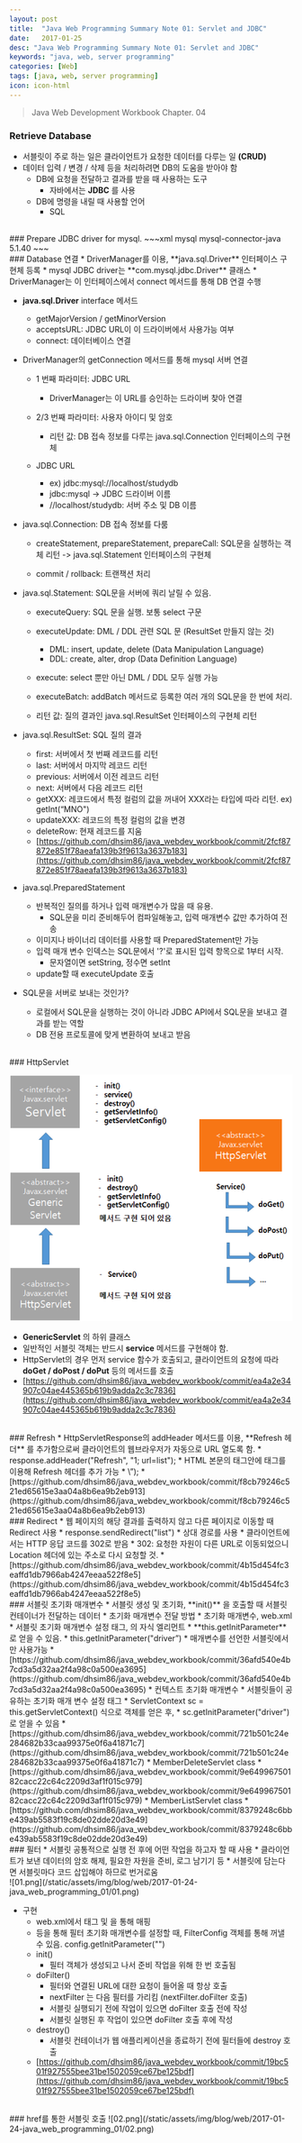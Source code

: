 ```yaml
---
layout: post
title:  "Java Web Programming Summary Note 01: Servlet and JDBC"
date:   2017-01-25
desc: "Java Web Programming Summary Note 01: Servlet and JDBC"
keywords: "java, web, server programming"
categories: [Web]
tags: [java, web, server programming]
icon: icon-html
---
```


> Java Web Development Workbook Chapter. 04

### Retrieve Database
* 서블릿이 주로 하는 일은 클라이언트가 요청한 데이터를 다루는 일 **(CRUD)**
* 데이터 입력 / 변경 / 삭제 등을 처리하려면 DB의 도움을 받아야 함
  * DB에 요청을 전달하고 결과를 받을 때 사용하는 도구
    * 자바에서는 **JDBC** 를 사용
  * DB에 명령을 내릴 때 사용할 언어
    * SQL

<br>
### Prepare JDBC driver for mysql.
~~~xml
<dependency>
  <groupId>mysql</groupId>
  <artifactId>mysql-connector-java</artifactId>
  <version>5.1.40</version>
</dependency>
~~~
<br>
### Database 연결
* DriverManager를 이용, **java.sql.Driver** 인터페이스 구현체 등록
  * mysql JDBC driver는 **com.mysql.jdbc.Driver** 클래스
  * DriverManager는 이 인터페이스에서 connect 메서드를 통해 DB 연결 수행

  * **java.sql.Driver** interface 메서드
    * getMajorVersion / getMinorVersion
    * acceptsURL: JDBC URL이 이 드라이버에서 사용가능 여부
    * connect: 데이터베이스 연결

* DriverManager의 getConnection 메서드를 통해 mysql 서버 연결
  * 1 번째 파라미터: JDBC URL
    * DriverManager는 이 URL를 승인하는 드라이버 찾아 연결
  * 2/3 번째 파라미터: 사용자 아이디 및 암호
    * 리턴 값: DB 접속 정보를 다루는 java.sql.Connection 인터페이스의 구현체

  * JDBC URL
    * ex) jdbc:mysql://localhost/studydb
    * jdbc:mysql -> JDBC 드라이버 이름
    * //localhost/studydb: 서버 주소 및 DB 이름

* java.sql.Connection: DB 접속 정보를 다룸

  * createStatement, prepareStatement, prepareCall: SQL문을 실행하는 객체 리턴
  -> java.sql.Statement 인터페이스의 구현체

  * commit / rollback: 트랜잭션 처리

* java.sql.Statement: SQL문을 서버에 쿼리 날릴 수 있음.

  * executeQuery: SQL 문을 실행. 보통 select 구문

  * executeUpdate: DML / DDL 관련 SQL 문 (ResultSet 만들지 않는 것)
    * DML: insert, update, delete (Data Manipulation Language)
    * DDL: create, alter, drop (Data Definition Language)

  * execute: select 뿐만 아닌 DML / DDL 모두 실행 가능
  * executeBatch: addBatch 메서드로 등록한 여러 개의 SQL문을 한 번에 처리.
  * 리턴 값: 질의 결과인 java.sql.ResultSet 인터페이스의 구현체 리턴

* java.sql.ResultSet: SQL 질의 결과
  * first: 서버에서 첫 번째 레코드를 리턴
  * last: 서버에서 마지막 레코드 리턴
  * previous: 서버에서 이전 레코드 리턴
  * next: 서버에서 다음 레코드 리턴
  * getXXX: 레코드에서 특정 컬럼의 값을 꺼내어 XXX라는 타입에 따라 리턴.
  ex) getInt(“MNO")
  * updateXXX: 레코드의 특정 컬럼의 값을 변경
  * deleteRow: 현재 레코드를 지움
  * [https://github.com/dhsim86/java_webdev_workbook/commit/2fcf87872e851f78aeafa139b3f9613a3637b183](https://github.com/dhsim86/java_webdev_workbook/commit/2fcf87872e851f78aeafa139b3f9613a3637b183)

* java.sql.PreparedStatement
  * 반복적인 질의를 하거나 입력 매개변수가 많을 때 유용.
    * SQL문을 미리 준비해두어 컴파일해놓고, 입력 매개변수 값만 추가하여 전송
  * 이미지나 바이너리 데이터를 사용할 때 PreparedStatement만 가능
  * 입력 매개 변수 인덱스는 SQL문에서 '?'로 표시된 입력 항목으로 1부터 시작.
    * 문자열이면 setString, 정수면 setInt
  * update할 때 executeUpdate 호출

* SQL문을 서버로 보내는 것인가?
  * 로컬에서 SQL문을 실행하는 것이 아니라 JDBC API에서 SQL문을 보내고 결과를 받는 역할
  * DB 전용 프로토콜에 맞게 변환하여 보내고 받음

<br>
### HttpServlet

![00.png](/static/assets/img/blog/web/2017-01-24-java_web_programming_01/00.png)

* **GenericServlet** 의 하위 클래스
* 일반적인 서블릿 객체는 반드시 **service** 메서드를 구현해야 함.
* HttpServlet의 경우 먼저 service 함수가 호출되고, 클라이언트의 요청에 따라 **doGet / doPost / doPut** 등의 메서드를 호출
* [https://github.com/dhsim86/java_webdev_workbook/commit/ea4a2e34907c04ae445365b619b9adda2c3c7836](https://github.com/dhsim86/java_webdev_workbook/commit/ea4a2e34907c04ae445365b619b9adda2c3c7836)

<br>
### Refresh
* HttpServletResponse의 addHeader 메서드를 이용, **Refresh 헤더** 를 추가함으로써 클라이언트의 웹브라우저가 자동으로 URL 열도록 함.
  * response.addHeader("Refresh", "1; url=list");
* HTML 본문의 <head> 태그안에 <meta> 태그를 이용해 Refresh 헤더를 추가 가능
  * \<meta http-equiv='Refresh' content='1; url=list'>”);
* [https://github.com/dhsim86/java_webdev_workbook/commit/f8cb79246c521ed65615e3aa04a8b6ea9b2eb913](https://github.com/dhsim86/java_webdev_workbook/commit/f8cb79246c521ed65615e3aa04a8b6ea9b2eb913)

<br>
### Redirect
* 웹 페이지의 해당 결과를 출력하지 않고 다른 페이지로 이동할 때 Redirect 사용
  * response.sendRedirect("list")
    * 상대 경로를 사용
  * 클라이언트에서는 HTTP 응답 코드를 302로 받음
    * 302: 요청한 자원이 다른 URL로 이동되었으니 Location 헤더에 있는 주소로 다시 요청할 것.
* [https://github.com/dhsim86/java_webdev_workbook/commit/4b15d454fc3eaffd1db7966ab4247eeaa522f8e5](https://github.com/dhsim86/java_webdev_workbook/commit/4b15d454fc3eaffd1db7966ab4247eeaa522f8e5)

<br>
### 서블릿 초기화 매개변수
* 서블릿 생성 및 초기화, **init()** 을 호출할 때 서블릿 컨테이너가 전달하는 데이터
* 초기화 매개변수 전달 방법
  * 초기화 매개변수, web.xml
    * <init-param> 서블릿 초기화 매개변수 설정 태그, <servlet>의 자식 엘리먼트
    * **this.getInitParameter** 로 얻을 수 있음.
      * this.getInitParameter("driver”)
    * 매개변수를 선언한 서블릿에서만 사용가능
    * [https://github.com/dhsim86/java_webdev_workbook/commit/36afd540e4b7cd3a5d32aa2f4a98c0a500ea3695](https://github.com/dhsim86/java_webdev_workbook/commit/36afd540e4b7cd3a5d32aa2f4a98c0a500ea3695)
  * 컨텍스트 초기화 매개변수
    * <context-param> 서블릿들이 공유하는 초기화 매개 변수 설정 태그
    * ServletContext sc = this.getServletContext() 식으로 객체를 얻은 후,
    * sc.getInitParameter("driver") 로 얻을 수 있음
    * [https://github.com/dhsim86/java_webdev_workbook/commit/721b501c24e284682b33caa99375e0f6a41871c7](https://github.com/dhsim86/java_webdev_workbook/commit/721b501c24e284682b33caa99375e0f6a41871c7)
  * MemberDeleteServlet class
    * [https://github.com/dhsim86/java_webdev_workbook/commit/9e64996750182cacc22c64c2209d3af1f015c979](https://github.com/dhsim86/java_webdev_workbook/commit/9e64996750182cacc22c64c2209d3af1f015c979)
  * MemberListServlet class
    * [https://github.com/dhsim86/java_webdev_workbook/commit/8379248c6bbe439ab5583f19c8de02dde20d3e49](https://github.com/dhsim86/java_webdev_workbook/commit/8379248c6bbe439ab5583f19c8de02dde20d3e49)

<br>    
### 필터
* 서블릿 공통적으로 실행 전 후에 어떤 작업을 하고자 할 때 사용
  * 클라이언트가 보낸 데이터의 암호 해제, 필요한 자원을 준비, 로그 남기기 등
  * 서블릿에 담는다면 서블릿마다 코드 삽입해야 하므로 번거로움
  <br>
  ![01.png](/static/assets/img/blog/web/2017-01-24-java_web_programming_01/01.png)

* 구현
  * web.xml에서 <filter> 태그 및 <filter-mapping>을 통해 매핑
  * <init-param> 등을 통해 필터 초기화 매개변수를 설정할 때, FilterConfig 객체를
통해 꺼낼 수 있음. config.getInitParameter("")
  * init()
    * 필터 객체가 생성되고 나서 준비 작업을 위해 한 번 호출됨
  * doFilter()
    * 필터와 연결된 URL에 대한 요청이 들어올 때 항상 호출
    * nextFilter 는 다음 필터를 가리킴 (nextFilter.doFilter 호출)
    * 서블릿 실행되기 전에 작업이 있으면 doFilter 호출 전에 작성
    * 서블릿 실행된 후 작업이 있으면 doFilter 호출 후에 작성
  * destroy()
    * 서블릿 컨테이너가 웹 애플리케이션을 종료하기 전에 필터들에 destroy 호출
  * [https://github.com/dhsim86/java_webdev_workbook/commit/19bc501f927555bee31be1502059ce67be125bdf](https://github.com/dhsim86/java_webdev_workbook/commit/19bc501f927555bee31be1502059ce67be125bdf)

<br>
### href를 통한 서블릿 호출
![02.png](/static/assets/img/blog/web/2017-01-24-java_web_programming_01/02.png)
